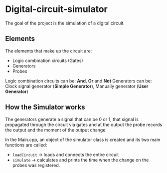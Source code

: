 # Digital-circuit-simulator

The goal of the project is the simulation of a digital circuit.

## Elements

The elements that make up the circuit are:

- Logic combination circuits (Gates)
- Generators
- Probes

Logic combination circuits can be: **And**, **Or** and **Not**
Generators can be: Clock signal generator (**Simple Generator**), Manually generator (**User Generator**)

## How the Simulator works

The generators generate a signal that can be 0 or 1, that signal is propagated through the circuit via gates and at the output the probe records the output and the moment of the output change.

In the Main.cpp, an object of the simulator class is created and its two main functions are called:

- `loadCircuit` -> loads and connects the entire circuit
- `simulate` -> calculates and prints the time when the change on the probes was registered.

